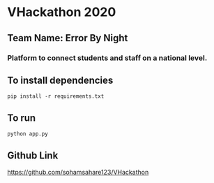 # VHackathon 2020

## Team Name: Error By Night
### Platform to connect students and staff on a national level.

## To install dependencies
```
pip install -r requirements.txt
```

## To run
```
python app.py
```

## Github Link

https://github.com/sohamsahare123/VHackathon
